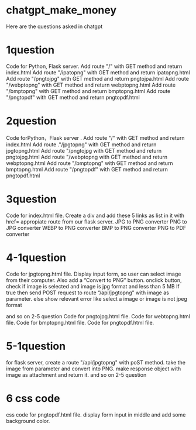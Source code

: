 # chatgpt_make_money
Here are the questions asked in chatgpt

# 1question
Code for Python, Flask server.
Add route "/" with GET method and return index.html
Add route "/ipatopng" with GET method and return ipatopng.html
Add route "/pngtojpg" with GET method and return pngtojpa.html
Add route "/webptopng" with GET method and return webptopng.html
Add route "/bmptopng" with GET method and return bmptopng.html
Add route "/pngtopdf" with GET method and return pngtopdf.html

# 2question
Code forPython，Flask server .
Add route "/" with GET method and return index.html
Add route ."/jpgtopng" with GET method and return jpgtopng.html
Add route "/pngtojpg with GET method and return pngtojpg.html
Add route "/webptopng with GET method and return webptopng.html
Add route "/bmptopng" with GET method and return bmptopng.html
Add route "/pngtopdf" with GET method and return pngtopdf.html

# 3question
Code for index.html file. Create a div and add these 5 links as list in it with href= appropiate route from our flask server.
JPG to PNG converter
PNG to JPG converter
WEBP to PNG converter
BMP to PNG converter
PNG to PDF converter

# 4-1question
Code for jpgtopng.html file.
Display input form, so user can select image from their computer. Also add a “Convert to PNG” button.
onclick button, check if image is selected and image is jpg format and less than 5 MB
If true then send POST request to route “/api/jpgtopng” with image as parameter.
else show relevant error like select a image or image is not jpeg format

and so on 2-5 question
Code for pngtojpg.html file.
Code for webtopng.html file.
Code for bmptopng.html file.
Code for pngtopdf.html file.

# 5-1question
for flask server, create a route "/api/jpgtopng" with poST method.
take the image from parameter and convert into PNG. make response
object with image as attachment and return it.
and so on 2-5 question

# 6 css code
css code for pngtopdf.html file. display form input in middle and add some background color.
